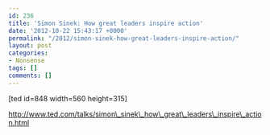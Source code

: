 ```yaml
---
id: 236
title: 'Simon Sinek: How great leaders inspire action'
date: '2012-10-22 15:43:17 +0000'
permalink: "/2012/simon-sinek-how-great-leaders-inspire-action/"
layout: post
categories:
- Nonsense
tags: []
comments: []
---
```

[ted id=848 width=560 height=315]

<http://www.ted.com/talks/simon\_sinek\_how\_great\_leaders\_inspire\_action.html>